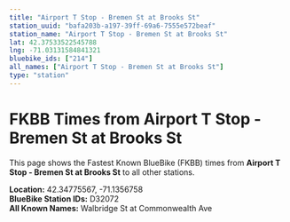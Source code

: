 ```yaml
---
title: "Airport T Stop - Bremen St at Brooks St"
station_uuid: "bafa203b-a197-39ff-69a6-7555e572beaf"
station_name: "Airport T Stop - Bremen St at Brooks St"
lat: 42.37533522545788
lng: -71.03131584841321
bluebike_ids: ["214"]
all_names: ["Airport T Stop - Bremen St at Brooks St"]
type: "station"
---
```


# FKBB Times from Airport T Stop - Bremen St at Brooks St

This page shows the Fastest Known BlueBike (FKBB) times from **Airport T Stop - Bremen St at Brooks St** to all other stations.

**Location:** 42.34775567, -71.1356758  
**BlueBike Station IDs:** D32072  
**All Known Names:** Walbridge St at Commonwealth Ave

